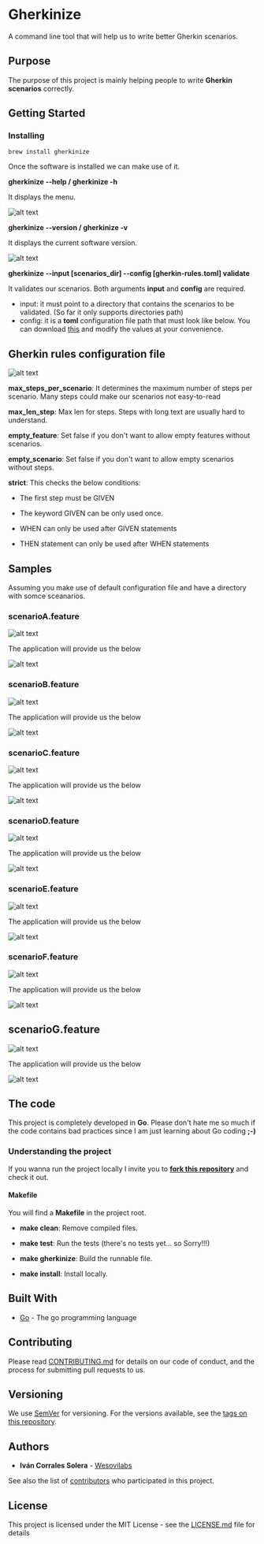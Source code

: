 # Gherkinize

A command line tool that will help us to write better Gherkin scenarios.


## Purpose

The purpose of this project is mainly helping people to write **Gherkin scenarios** correctly.


## Getting Started


### Installing

```
brew install gherkinize
```

Once the software is installed we can make use of it.

**gherkinize --help / gherkinize -h**

It displays the menu.

![alt text](https://github.com/wesovilabs/gherkinize/blob/master/doc/helpmenu.png "Gherkinize help")

**gherkinize --version / gherkinize -v**

It displays the current software version.

![alt text](https://github.com/wesovilabs/gherkinize/blob/master/doc/versionmenu.png "Gherkinize version")

**gherkinize --input [scenarios_dir] --config [gherkin-rules.toml] validate**

It validates our scenarios. Both arguments **input** and **config** are required.

- input: it must point to a directory that contains the scenarios to be validated. (So far it only supports directories path)
- config:  it is a **toml** configuration file path that must look like below. You can download [this](https://github.com/wesovilabs/gherkinize/blob/master/config/gherkin-rules.toml) and
modify the values at your convenience.


## Gherkin rules configuration file

![alt text](https://github.com/wesovilabs/gherkinize/blob/master/doc/config.png "Gherkin Rules Validator")

**max_steps_per_scenario**: It determines the maximum number of steps per scenario. Many steps could make our scenarios not easy-to-read

**max_len_step**: Max len for steps. Steps with long text are usually hard to understand.

**empty_feature**: Set false if you don't want to allow empty features without scenarios.

**empty_scenario**: Set false if you don't want to allow empty scenarios without steps.

**strict**: This checks the below conditions:

* The first step must be GIVEN

* The keyword GIVEN can be only used once.

* WHEN can only be used after GIVEN statements

* THEN statement can only be used after WHEN statements


## Samples

Assuming you make use of default configuration file and have a directory with somce sceanarios.


### scenarioA.feature
![alt text](https://github.com/wesovilabs/gherkinize/blob/master/doc/scenarioa.png "Scenario A")

The application will provide us the below

![alt text](https://github.com/wesovilabs/gherkinize/blob/master/doc/scenarioA_result.png "Scenario A Result")

### scenarioB.feature
![alt text](https://github.com/wesovilabs/gherkinize/blob/master/doc/scenarioB.png "Scenario B")

The application will provide us the below

![alt text](https://github.com/wesovilabs/gherkinize/blob/master/doc/scenarioB_result.png "Scenario B Result")

### scenarioC.feature
![alt text](https://github.com/wesovilabs/gherkinize/blob/master/doc/scenarioC.png "Scenario B")

The application will provide us the below

![alt text](https://github.com/wesovilabs/gherkinize/blob/master/doc/scenarioC_result.png "Scenario B Result")

### scenarioD.feature
![alt text](https://github.com/wesovilabs/gherkinize/blob/master/doc/scenarioD.png "Scenario B")

The application will provide us the below

![alt text](https://github.com/wesovilabs/gherkinize/blob/master/doc/scenarioD_result.png "Scenario B Result")

### scenarioE.feature
![alt text](https://github.com/wesovilabs/gherkinize/blob/master/doc/scenarioE.png "Scenario B")

The application will provide us the below

![alt text](https://github.com/wesovilabs/gherkinize/blob/master/doc/scenarioE_result.png "Scenario B Result")

### scenarioF.feature
![alt text](https://github.com/wesovilabs/gherkinize/blob/master/doc/scenarioF.png "Scenario B")

The application will provide us the below

![alt text](https://github.com/wesovilabs/gherkinize/blob/master/doc/scenarioF_result.png "Scenario B Result")

## scenarioG.feature
![alt text](https://github.com/wesovilabs/gherkinize/blob/master/doc/scenarioG.png "Scenario B")

The application will provide us the below

![alt text](https://github.com/wesovilabs/gherkinize/blob/master/doc/scenarioG_result.png "Scenario B Result")

## The code

This project is completely developed in **Go**. Please don't hate me so much if the code contains bad practices since I am just learning about Go coding **;-)**

### Understanding the project

If you wanna run the project locally I invite you to **[fork this repository](https://github.com/wesovilabs/gherkinize)** and check it out.

#### Makefile

You will find a **Makefile** in the project root.

* **make clean**: Remove compiled files.

* **make test**: Run the tests  (there's no tests yet... so Sorry!!!)

* **make gherkinize**: Build the runnable file.

* **make install**: Install locally.


## Built With

* [Go](https://golang.org/) - The go programming language

## Contributing

Please read [CONTRIBUTING.md](https://github.com/wesovilabs/gherkinize/blob/master/CONTRIBUTING.md) for details on our code of conduct, and the process for submitting pull requests to us.

## Versioning

We use [SemVer](http://semver.org/) for versioning. For the versions available, see the [tags on this repository](https://github.com/wesovilabs/gherkinize/tags).

## Authors

* **Iván Corrales Solera** - [Wesovilabs](http://www.wesovilabs.com)

See also the list of [contributors](https://github.com/wesovilabs/gherkinize/contributors) who participated in this project.

## License

This project is licensed under the MIT License - see the [LICENSE.md](LICENSE.md) file for details

